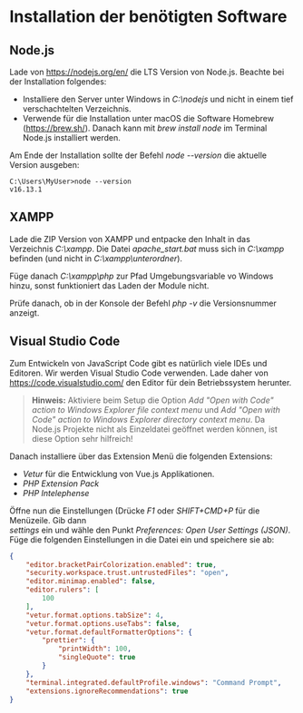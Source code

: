 # Installation der benötigten Software

## Node.js

Lade von https://nodejs.org/en/ die LTS Version von Node.js. Beachte bei der Installation folgendes:
- Installiere den Server unter Windows in *C:\\nodejs* und nicht in einem tief verschachtelten Verzeichnis.
- Verwende für die Installation unter macOS die Software Homebrew (https://brew.sh/). Danach kann
  mit *brew install node* im Terminal Node.js installiert werden.

Am Ende der Installation sollte der Befehl *node --version* die aktuelle Version ausgeben:

```
C:\Users\MyUser>node --version
v16.13.1
```

## XAMPP

Lade die ZIP Version von XAMPP und entpacke den Inhalt in das Verzeichnis *C:\xampp*. Die Datei
*apache_start.bat* muss sich in *C:\xampp* befinden (und nicht in *C:\xampp\unterordner*).

Füge danach *C:\xampp\php* zur Pfad Umgebungsvariable vo Windows hinzu, sonst funktioniert das
Laden der Module nicht.

Prüfe danach, ob in der Konsole der Befehl *php -v* die Versionsnummer anzeigt.

## Visual Studio Code

Zum Entwickeln von JavaScript Code gibt es natürlich viele IDEs und Editoren. Wir werden Visual
Studio Code verwenden. Lade daher von https://code.visualstudio.com/ den Editor für dein
Betriebssystem herunter.

> **Hinweis:** Aktiviere beim Setup die Option
>  *Add "Open with Code" action to Windows Explorer file context menu* und
>  *Add "Open with Code" action to Windows Explorer directory context menu*.
> Da Node.js Projekte nicht als Einzeldatei geöffnet werden können, ist diese Option sehr hilfreich!

Danach installiere über das Extension Menü die folgenden Extensions:

- *Vetur* für die Entwicklung von Vue.js Applikationen.
- *PHP Extension Pack*
- *PHP Intelephense*

Öffne nun die Einstellungen (Drücke *F1* oder *SHIFT+CMD+P* für die Menüzeile. Gib dann  
*settings* ein und wähle den Punkt *Preferences: Open User Settings (JSON)*. Füge die folgenden
Einstellungen in die Datei ein und speichere sie ab:

```json
{
    "editor.bracketPairColorization.enabled": true,    
    "security.workspace.trust.untrustedFiles": "open",
    "editor.minimap.enabled": false,
    "editor.rulers": [
        100
    ],    
    "vetur.format.options.tabSize": 4,
    "vetur.format.options.useTabs": false,
    "vetur.format.defaultFormatterOptions": {
        "prettier": {
            "printWidth": 100,
            "singleQuote": true
        }     
    },
    "terminal.integrated.defaultProfile.windows": "Command Prompt",
    "extensions.ignoreRecommendations": true
}
```
